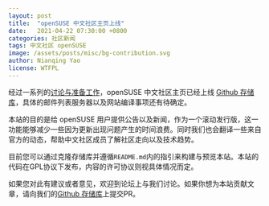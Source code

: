 ```yaml
---
layout: post
title:  "openSUSE 中文社区主页上线"
date:   2021-04-22 07:30:00 +0800
categories: 社区新闻
tags: 中文社区 openSUSE
image: /assets/posts/misc/bg-contribution.svg
author: Nianqing Yao
license: WTFPL
---
```


经过一系列的[讨论与准备工作](https://forum.suse.org.cn/t/topic/13785)，openSUSE 中文社区主页已经上线 [Github 存储库](https://github.com/openSUSE-zh/jekyll-theme-opensuse-zh)，具体的邮件列表服务器以及网站编译事项还有待确定。

本站的目的是给 openSUSE 用户提供公告以及新闻，作为一个滚动发行版，这一功能能够减少一些因为更新出现问题产生的时间浪费。同时我们也会翻译一些来自官方的动态，帮助中文社区成员了解社区走向以及技术趋势。

目前您可以通过克隆存储库并遵循`README.md`内的指引来构建与预览本站。本站的代码在GPL协议下发布，内容的许可协议则视具体情况而定。

如果您对此有建议或者意见，欢迎到论坛上与我们讨论。如果你想为本站贡献文章，请向我们的[Github 存储库](https://github.com/openSUSE-zh/jekyll-theme-opensuse-zh)上提交PR。
